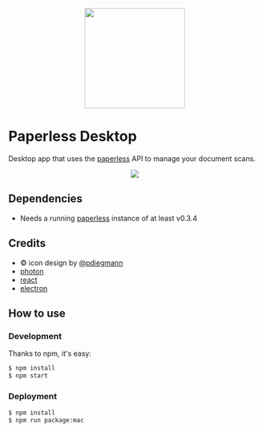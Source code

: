 <p align="center"><img src="http://i.imgur.com/GRzSQpz.png" width="200" /></p>

# Paperless Desktop
Desktop app that uses the [paperless](https://github.com/danielquinn/paperless) API to manage your document scans.

<p align="center"><img src="http://i.imgur.com/WVMq4hG.jpg" /></p>

## Dependencies

- Needs a running [paperless](https://github.com/danielquinn/paperless) instance of at least v0.3.4

## Credits
- &copy; icon design by [@pdiegmann](https://github.com/pdiegmann)
- [photon](https://github.com/connors/photon)
- [react](https://facebook.github.io/react/)
- [electron](http://electron.atom.io/)

## How to use

### Development

Thanks to npm, it's easy:

```bash
$ npm install
$ npm start
```

### Deployment

```bash
$ npm install
$ npm run package:mac
```
